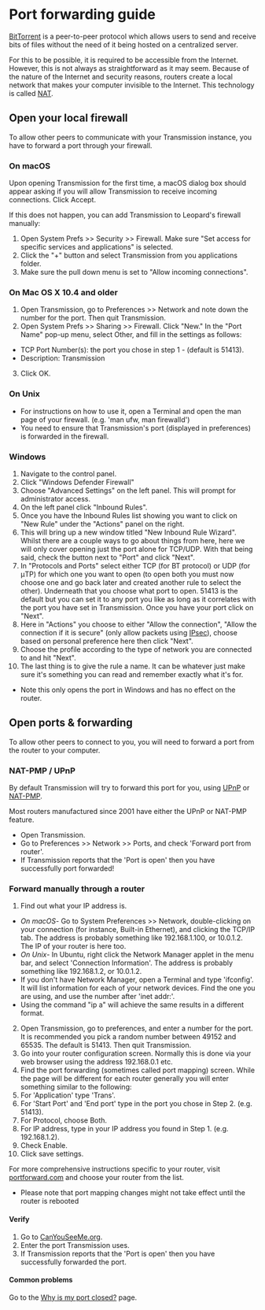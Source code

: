# Port forwarding guide
[BitTorrent](https://en.wikipedia.org/wiki/BitTorrent_protocol) is a peer-to-peer protocol which allows users to send and receive bits of files without the need of it being hosted on a centralized server.

For this to be possible, it is required to be accessible from the Internet. However, this is not always as straightforward as it may seem. Because of the nature of the Internet and security reasons, routers create a local network that makes your computer invisible to the Internet. This technology is called [NAT](https://en.wikipedia.org/wiki/Network_address_translation).

## Open your local firewall
To allow other peers to communicate with your Transmission instance, you have to forward a port through your firewall.

### On macOS
Upon opening Transmission for the first time, a macOS dialog box should appear asking if you will allow Transmission to receive incoming connections. Click Accept.

If this does not happen, you can add Transmission to Leopard's firewall manually:
 1. Open System Prefs >> Security >> Firewall. Make sure "Set access for specific services and applications" is selected.
 1. Click the "+" button and select Transmission from you applications folder.
 1. Make sure the pull down menu is set to "Allow incoming connections".

### On Mac OS X 10.4 and older
 1. Open Transmission, go to Preferences >> Network and note down the number for the port. Then quit Transmission.
 1. Open System Prefs >> Sharing >> Firewall. Click "New." In the "Port Name" pop-up menu, select Other, and fill in the settings as follows:
  * TCP Port Number(s): the port you chose in step 1 - (default is 51413).
  * Description: Transmission
 3. Click OK.

### On Unix
 * For instructions on how to use it, open a Terminal and open the man page of your firewall. (e.g. 'man ufw, man firewalld')
 * You need to ensure that Transmission's port (displayed in preferences) is forwarded in the firewall.

### Windows
 1. Navigate to the control panel.
 1. Click "Windows Defender Firewall"
 1. Choose "Advanced Settings" on the left panel. This will prompt for administrator access.
 1. On the left panel click "Inbound Rules".
 1. Once you have the Inbound Rules list showing you want to click on "New Rule" under the "Actions" panel on the right.
 1. This will bring up a new window titled "New Inbound Rule Wizard". Whilst there are a couple ways to go about things from here, here we will only cover opening just the port alone for TCP/UDP. With that being said, check the button next to "Port" and click "Next".
 1. In "Protocols and Ports" select either TCP (for BT protocol) or UDP (for μTP) for which one you want to open (to open both you must now choose one and go back later and created another rule to select the other). Underneath that you choose what port to open. 51413 is the default but you can set it to any port you like as long as it correlates with the port you have set in Transmission. Once you have your port click on "Next".
 1. Here in "Actions" you choose to either "Allow the connection", "Allow the connection if it is secure" (only allow packets using [IPsec](https://en.wikipedia.org/wiki/IPsec)), choose based on personal preference here then click "Next".
 1. Choose the profile according to the type of network you are connected to and hit "Next".
 1. The last thing is to give the rule a name. It can be whatever just make sure it's something you can read and remember exactly what it's for.

  * Note this only opens the port in Windows and has no effect on the router.

## Open ports & forwarding
To allow other peers to connect to you, you will need to forward a port from the router to your computer.

### NAT-PMP / UPnP
By default Transmission will try to forward this port for you, using [UPnP]([https://en.wikipedia.org/wiki/UPnP) or [NAT-PMP](https://en.wikipedia.org/wiki/NAT-PMP).

Most routers manufactured since 2001 have either the UPnP or NAT-PMP feature.

 * Open Transmission.
 * Go to Preferences >> Network >> Ports, and check 'Forward port from router'.
 * If Transmission reports that the 'Port is open' then you have successfully port forwarded!

### Forward manually through a router
 1. Find out what your IP address is.
  * *On macOS*- Go to System Preferences >> Network, double-clicking on your connection (for instance, Built-in Ethernet), and clicking the TCP/IP tab. The address is probably something like 192.168.1.100, or 10.0.1.2. The IP of your router is here too.
  * *On Unix*- In Ubuntu, right click the Network Manager applet in the menu bar, and select 'Connection Information'. The address is probably something like 192.168.1.2, or 10.0.1.2.
   * If you don't have Network Manager, open a Terminal and type 'ifconfig'. It will list information for each of your network devices. Find the one you are using, and use the number after 'inet addr:'.
   * Using the command "ip a" will achieve the same results in a different format.
 2. Open Transmission, go to preferences, and enter a number for the port. It is recommended you pick a random number between 49152 and 65535. The default is 51413. Then quit Transmission.
 3. Go into your router configuration screen. Normally this is done via your web browser using the address 192.168.0.1 etc.
 4. Find the port forwarding (sometimes called port mapping) screen. While the page will be different for each router generally you will enter something similar to the following:
 5. For 'Application' type 'Trans'.
 6. For 'Start Port' and 'End port' type in the port you chose in Step 2. (e.g. 51413).
 7. For Protocol, choose Both.
 8. For IP address, type in your IP address you found in Step 1. (e.g. 192.168.1.2).
 9. Check Enable.
 10. Click save settings.

For more comprehensive instructions specific to your router, visit [portforward.com](https://www.portforward.com/english/routers/port_forwarding/routerindex.htm) and choose your router from the list.

  * Please note that port mapping changes might not take effect until the router is rebooted


#### Verify
 1. Go to [CanYouSeeMe.org](https://www.canyouseeme.org/).
 1. Enter the port Transmission uses.
 1. If Transmission reports that the 'Port is open' then you have successfully forwarded the port.

#### Common problems
Go to the [Why is my port closed?](Why-is-my-port-closed.md) page.
